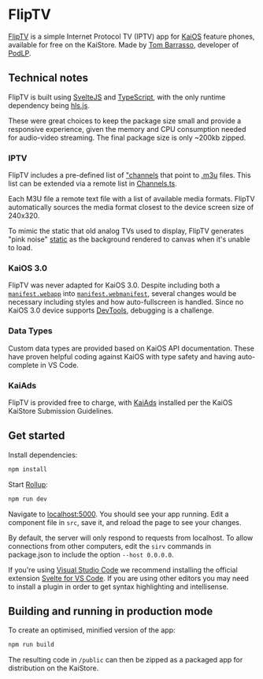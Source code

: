 # FlipTV

[FlipTV](https://kaios.app/apps/kamXx7F81YPzDogu5jEP) is a simple Internet Protocol TV (IPTV) app for [KaiOS](https://www.kaiostech.com/) feature phones, available for free on the KaiStore. Made by [Tom Barrasso](https://barrasso.me), developer of [PodLP](https://podlp.com/).

## Technical notes

FlipTV is built using [SvelteJS](https://svelte.dev/) and [TypeScript](https://www.typescriptlang.org/), with the only runtime dependency being [hls.js](https://github.com/video-dev/hls.js).

These were great choices to keep the package size small and provide a responsive experience, given the memory and CPU consumption needed for audio-video streaming. The final package size is only ~200kb zipped.

### IPTV

FlipTV includes a pre-defined list of ["channels](./src/initial_channels.json) that point to [.m3u](https://en.wikipedia.org/wiki/M3U) files. This list can be extended via a remote list in [Channels.ts](./src/data/Channels.ts).

Each M3U file a remote text file with a list of available media formats. FlipTV automatically sources the media format closest to the device screen size of 240x320.

To mimic the static that old analog TVs used to display, FlipTV generates "pink noise" [static](./src/components/Static.svelte) as the background rendered to canvas when it's unable to load.

### KaiOS 3.0

FlipTV was never adapted for KaiOS 3.0. Despite including both a [`manifest.webapp`](./public/manifest.webapp) into [`manifest.webmanifest`](./public/manifest.webmanifest), several changes would be necessary including styles and how auto-fullscreen is handled. Since no KaiOS 3.0 device supports [DevTools](https://kaios.dev/2024/01/whats-missing-from-kaios-development/#kaios-30-developer-mode), debugging is a challenge.

### Data Types

Custom data types are provided based on KaiOS API documentation. These have proven helpful coding against KaiOS with type safety and having auto-complete in VS Code.

### KaiAds

FlipTV is provided free to charge, with [KaiAds](https://kaiads.com/) installed per the KaiOS KaiStore Submission Guidelines.

## Get started

Install dependencies:

```bash
npm install
```

Start [Rollup](https://rollupjs.org):

```bash
npm run dev
```

Navigate to [localhost:5000](http://localhost:5000). You should see your app running. Edit a component file in `src`, save it, and reload the page to see your changes.

By default, the server will only respond to requests from localhost. To allow connections from other computers, edit the `sirv` commands in package.json to include the option `--host 0.0.0.0`.

If you're using [Visual Studio Code](https://code.visualstudio.com/) we recommend installing the official extension [Svelte for VS Code](https://marketplace.visualstudio.com/items?itemName=svelte.svelte-vscode). If you are using other editors you may need to install a plugin in order to get syntax highlighting and intellisense.

## Building and running in production mode

To create an optimised, minified version of the app:

```bash
npm run build
```

The resulting code in `/public` can then be zipped as a packaged app for distribution on the KaiStore.
